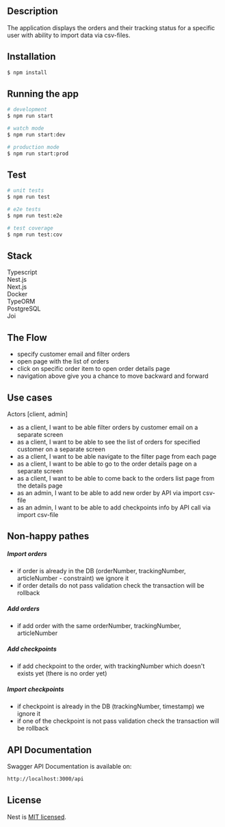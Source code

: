 ## Description

The application displays the orders and their tracking status for a specific user with ability to import data via csv-files.

## Installation

```bash
$ npm install
```

## Running the app

```bash
# development
$ npm run start

# watch mode
$ npm run start:dev

# production mode
$ npm run start:prod
```

## Test

```bash
# unit tests
$ npm run test

# e2e tests
$ npm run test:e2e

# test coverage
$ npm run test:cov
```

## Stack

<div>Typescript</div>
<div>Nest.js</div>
<div>Next.js</div>
<div>Docker</div>
<div>TypeORM</div>
<div>PostgreSQL</div>
<div>Joi</div>

## The Flow

- specify customer email and filter orders
- open page with the list of orders
- click on specific order item to open order details page
- navigation above give you a chance to move backward and forward

## Use cases

Actors [client, admin]

- as a client, I want to be able filter orders by customer email on a separate screen
- as a client, I want to be able to see the list of orders for specified customer on a separate screen
- as a client, I want to be able navigate to the filter page from each page
- as a client, I want to be able to go to the order details page on a separate screen
- as a client, I want to be able to come back to the orders list page from the details page
- as an admin, I want to be able to add new order by API via import csv-file
- as an admin, I want to be able to add checkpoints info by API call via import csv-file

## Non-happy pathes

##### Import orders

- if order is already in the DB (orderNumber, trackingNumber, articleNumber - constraint) we ignore it
- if order details do not pass validation check the transaction will be rollback

##### Add orders

- if add order with the same orderNumber, trackingNumber, articleNumber

##### Add checkpoints

- if add checkpoint to the order, with trackingNumber which doesn't exists yet (there is no order yet)

##### Import checkpoints

- if checkpoint is already in the DB (trackingNumber, timestamp) we ignore it
- if one of the checkpoint is not pass validation check the transaction will be rollback

## API Documentation

Swagger API Documentation is available on:

```bash
http://localhost:3000/api
```

## License

Nest is [MIT licensed](LICENSE).
